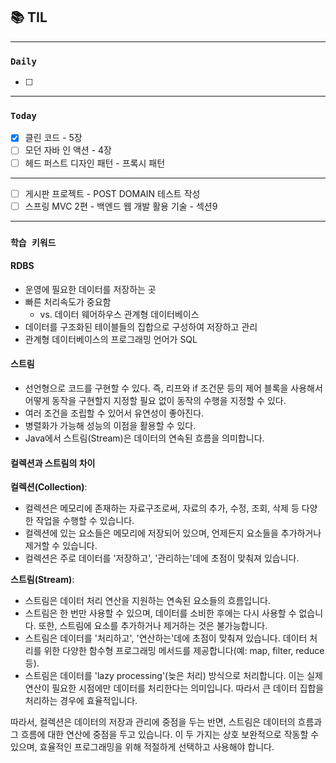 
## 📚 TIL

---

### `Daily`
- [ ] 

---
### `Today`
- [X] 클린 코드 - 5장
- [ ] 모던 자바 인 액션 - 4장
- [ ] 헤드 퍼스트 디자인 패턴 - 프록시 패턴
---
- [ ] 게시판 프로젝트 - POST DOMAIN 테스트 작성
- [ ] 스프링 MVC 2편 - 백엔드 웹 개발 활용 기술 - 섹션9

---
### `학습 키워드`

#### RDBS
- 운영에 필요한 데이터를 저장하는 곳
- 빠른 처리속도가 중요함
  - vs. 데이터 웨어하우스 관계형 데이터베이스
- 데이터를 구조화된 테이블들의 집합으로 구성하여 저장하고 관리
- 관계형 데이터베이스의 프로그래밍 언어가 SQL

#### 스트림
- 선언형으로 코드를 구현할 수 있다. 즉, 리프와 if 조건문 등의 제어 블록을 사용해서
어떻게 동작을 구현할지 지정할 필요 없이 동작의 수행을 지정할 수 있다.
- 여러 조건을 조립할 수 있어서 유연성이 좋아진다.
- 병렬화가 가능해 성능의 이점을 활용할 수 있다.
- Java에서 스트림(Stream)은 데이터의 연속된 흐름을 의미합니다. 

#### 컬렉션과 스트림의 차이
**컬렉션(Collection)**:
- 컬렉션은 메모리에 존재하는 자료구조로써, 자료의 추가, 수정, 조회, 삭제 등 다양한 작업을 수행할 수 있습니다.
- 컬렉션에 있는 요소들은 메모리에 저장되어 있으며, 언제든지 요소들을 추가하거나 제거할 수 있습니다.
- 컬렉션은 주로 데이터를 '저장하고', '관리하는'데에 초점이 맞춰져 있습니다.

**스트림(Stream)**:
- 스트림은 데이터 처리 연산을 지원하는 연속된 요소들의 흐름입니다.
- 스트림은 한 번만 사용할 수 있으며, 데이터를 소비한 후에는 다시 사용할 수 없습니다. 또한, 스트림에 요소를 추가하거나 제거하는 것은 불가능합니다.
- 스트림은 데이터를 '처리하고', '연산하는'데에 초점이 맞춰져 있습니다. 데이터 처리를 위한 다양한 함수형 프로그래밍 메서드를 제공합니다(예: map, filter, reduce 등).
- 스트림은 데이터를 'lazy processing'(늦은 처리) 방식으로 처리합니다. 이는 실제 연산이 필요한 시점에만 데이터를 처리한다는 의미입니다. 따라서 큰 데이터 집합을 처리하는 경우에 효율적입니다.

따라서, 컬렉션은 데이터의 저장과 관리에 중점을 두는 반면, 스트림은 데이터의 흐름과 그 흐름에 대한 연산에 중점을 두고 있습니다. 이 두 가지는 상호 보완적으로 작동할 수 있으며, 효율적인 프로그래밍을 위해 적절하게 선택하고 사용해야 합니다.
